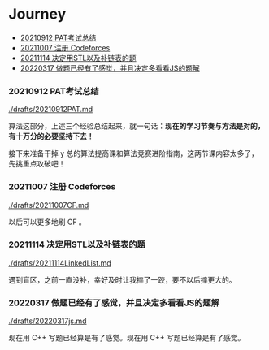 # Journey


<!-- @import "[TOC]" {cmd="toc" depthFrom=3 depthTo=3 orderedList=false} -->

<!-- code_chunk_output -->

- [20210912 PAT考试总结](#20210912-pat考试总结)
- [20211007 注册 Codeforces](#20211007-注册-codeforces)
- [20211114 决定用STL以及补链表的题](#20211114-决定用stl以及补链表的题)
- [20220317 做题已经有了感觉，并且决定多看看JS的题解](#20220317-做题已经有了感觉并且决定多看看js的题解)

<!-- /code_chunk_output -->

### 20210912 PAT考试总结
[./drafts/20210912PAT.md](./drafts/20210912PAT.md)

算法这部分，上述三个经验总结起来，就一句话：**现在的学习节奏与方法是对的，有十万分的必要坚持下去！**

接下来准备干掉 y 总的算法提高课和算法竞赛进阶指南，这两节课内容太多了，先挑重点攻破吧！

### 20211007 注册 Codeforces
[./drafts/20211007CF.md](./drafts/20211007CF.md)

以后可以更多地刷 CF 。

### 20211114 决定用STL以及补链表的题
[./drafts/20211114LinkedList.md](./drafts/20211114LinkedList.md)

遇到盲区，之前一直没补，幸好及时让我摔了一跤，要不以后摔更大的。

### 20220317 做题已经有了感觉，并且决定多看看JS的题解
[./drafts/20220317js.md](./drafts/20220317js.md)

现在用 C++ 写题已经算是有了感觉。现在用 C++ 写题已经算是有了感觉。
